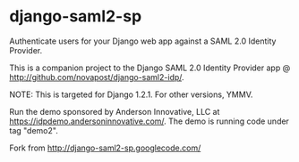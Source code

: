 django-saml2-sp
===============

Authenticate users for your Django web app against a SAML 2.0 Identity Provider.

This is a companion project to the Django SAML 2.0 Identity Provider app @ http://github.com/novapost/django-saml2-idp/.

NOTE: This is targeted for Django 1.2.1. For other versions, YMMV.

Run the demo sponsored by Anderson Innovative, LLC at https://idpdemo.andersoninnovative.com/. The demo is running code under tag "demo2".

Fork from http://django-saml2-sp.googlecode.com/
